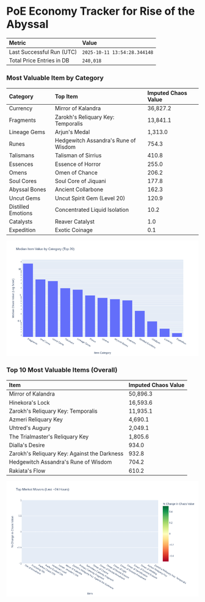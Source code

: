 # PoE Economy Tracker for Rise of the Abyssal

<!-- START_MAINTENANCE -->
| Metric | Value |
|:---|:---|
| Last Successful Run (UTC) | `2025-10-11 13:54:28.344148` |
| Total Price Entries in DB | `240,018` |

<!-- END_MAINTENANCE -->

<!-- START_DATAFRAME_DEBUG -->
<!-- END_DATAFRAME_DEBUG -->

<!-- START_CATEGORY_ANALYSIS -->
### Most Valuable Item by Category
| Category | Top Item | Imputed Chaos Value |
| :--- | :--- | :--- |
| Currency | Mirror of Kalandra | 36,827.2 |
| Fragments | Zarokh's Reliquary Key: Temporalis | 13,841.1 |
| Lineage Gems | Arjun's Medal | 1,313.0 |
| Runes | Hedgewitch Assandra's Rune of Wisdom | 754.3 |
| Talismans | Talisman of Sirrius | 410.8 |
| Essences | Essence of Horror | 255.0 |
| Omens | Omen of Chance | 206.2 |
| Soul Cores | Soul Core of Jiquani | 177.8 |
| Abyssal Bones | Ancient Collarbone | 162.3 |
| Uncut Gems | Uncut Spirit Gem (Level 20) | 120.9 |
| Distilled Emotions | Concentrated Liquid Isolation | 10.2 |
| Catalysts | Reaver Catalyst | 1.0 |
| Expedition | Exotic Coinage | 0.1 |


![Category Analysis Chart](charts/category_analysis.png)
<!-- END_ANALYSIS -->

<!-- START_ANALYSIS -->
### Top 10 Most Valuable Items (Overall)
| Item | Imputed Chaos Value |
| :--- | :--- |
| Mirror of Kalandra | 50,896.3 |
| Hinekora's Lock | 16,593.6 |
| Zarokh's Reliquary Key: Temporalis | 11,935.1 |
| Azmeri Reliquary Key | 4,690.1 |
| Uhtred's Augury | 2,049.1 |
| The Trialmaster's Reliquary Key | 1,805.6 |
| Dialla's Desire | 934.0 |
| Zarokh's Reliquary Key: Against the Darkness | 932.8 |
| Hedgewitch Assandra's Rune of Wisdom | 704.2 |
| Rakiata's Flow | 610.2 |


![Market Movers Chart](charts/market_movers.png)
<!-- END_ANALYSIS -->
